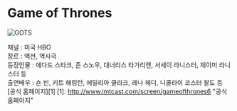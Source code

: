 # Game of Thrones
![GOTS](http://www.imtcast.com/screen/gameofthrones6 "GOTS")  

채널 : 미국 HBO   
장르 : 액션, 역사극   
등장인물 : 에다드 스타크, 존 스노우, 대너리스 타가리엔, 서세이 라니스터, 제이미 라니스터 등   
출연배우 : 숀 빈, 키트 해링턴, 에밀리아 클라크, 레나 헤디, 니콜라이 코스터 왈도 등  
[공식 홈페이지][1]
[1]: http://www.imtcast.com/screen/gameofthrones6 "공식 홈페이지"